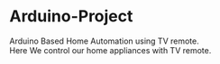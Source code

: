 # Arduino-Project <br />
Arduino Based Home Automation using TV remote. <br />
Here We control our home appliances with TV remote.<br />
